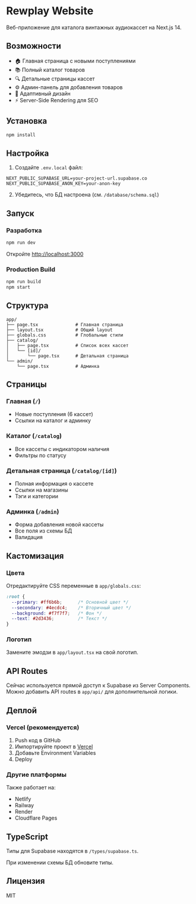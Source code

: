 # Rewplay Website

Веб-приложение для каталога винтажных аудиокассет на Next.js 14.

## Возможности

- 🏠 Главная страница с новыми поступлениями
- 📚 Полный каталог товаров
- 🔍 Детальные страницы кассет
- ⚙️ Админ-панель для добавления товаров
- 📱 Адаптивный дизайн
- ⚡ Server-Side Rendering для SEO

## Установка

```bash
npm install
```

## Настройка

1. Создайте `.env.local` файл:

```env
NEXT_PUBLIC_SUPABASE_URL=your-project-url.supabase.co
NEXT_PUBLIC_SUPABASE_ANON_KEY=your-anon-key
```

2. Убедитесь, что БД настроена (см. `/database/schema.sql`)

## Запуск

### Разработка

```bash
npm run dev
```

Откройте [http://localhost:3000](http://localhost:3000)

### Production Build

```bash
npm run build
npm start
```

## Структура

```
app/
├── page.tsx              # Главная страница
├── layout.tsx            # Общий layout
├── globals.css           # Глобальные стили
├── catalog/
│   ├── page.tsx          # Список всех кассет
│   └── [id]/
│       └── page.tsx      # Детальная страница
└── admin/
    └── page.tsx          # Админка
```

## Страницы

### Главная (`/`)
- Новые поступления (6 кассет)
- Ссылки на каталог и админку

### Каталог (`/catalog`)
- Все кассеты с индикатором наличия
- Фильтры по статусу

### Детальная страница (`/catalog/[id]`)
- Полная информация о кассете
- Ссылки на магазины
- Тэги и категории

### Админка (`/admin`)
- Форма добавления новой кассеты
- Все поля из схемы БД
- Валидация

## Кастомизация

### Цвета

Отредактируйте CSS переменные в `app/globals.css`:

```css
:root {
  --primary: #ff6b6b;      /* Основной цвет */
  --secondary: #4ecdc4;    /* Вторичный цвет */
  --background: #f7f7f7;   /* Фон */
  --text: #2d3436;         /* Текст */
}
```

### Логотип

Замените эмодзи в `app/layout.tsx` на свой логотип.

## API Routes

Сейчас используется прямой доступ к Supabase из Server Components.
Можно добавить API routes в `app/api/` для дополнительной логики.

## Деплой

### Vercel (рекомендуется)

1. Push код в GitHub
2. Импортируйте проект в [Vercel](https://vercel.com)
3. Добавьте Environment Variables
4. Deploy

### Другие платформы

Также работает на:
- Netlify
- Railway
- Render
- Cloudflare Pages

## TypeScript

Типы для Supabase находятся в `/types/supabase.ts`.

При изменении схемы БД обновите типы.

## Лицензия

MIT
